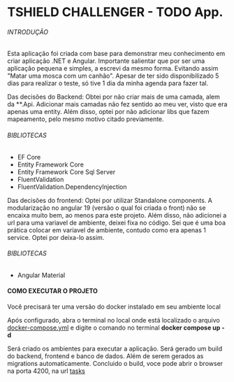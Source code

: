 # TSHIELD CHALLENGER - TODO App.

<h6> INTRODUÇÃO </h6>
<p>
  Esta aplicação foi criada com base para demonstrar meu conhecimento em criar aplicação .NET e Angular.
  Importante salientar que por ser uma aplicação pequena e simples, a escrevi da mesmo forma. Evitando assim "Matar uma mosca com um canhão". Apesar de ter sido     disponibilizado 5 dias para realizar o teste, só tive 1 dia da minha agenda para fazer tal. 
</p>
<p>
  Das decisões do Backend: Obtei por não criar mais de uma camada, alem da **.Api. Adicionar mais camadas não fez sentido ao meu ver, visto que era apenas uma entity.
  Além disso, optei por não adicionar libs que fazem mapeamento, pelo mesmo motivo citado previamente.  
</p>
<h6>BIBLIOTECAS</h6> 
<ul>
  <li>EF Core</li>
  <li>Entity Framework Core</li>
  <li>Entity Framework Core Sql Server</li>
  <li>FluentValidation</li>
  <li>FluentValidation.DependencyInjection</li>
</ul>

<p>
  Das decisões do frontend: Optei por utilizar Standalone components. A modularização no angular 19 (versão o qual foi criada o front) não se encaixa muito bem, ao menos para este projeto. Além disso, não adicionei a url para uma variavel de ambiente, deixei fixa no código. Sei que é uma boa prática colocar em variavel de ambiente, contudo como era apenas 1 service. Optei por deixa-lo assim. 
</p>
<h6>BIBLIOTECAS</h6> 
<ul>
  <li>Angular Material</li>
</ul>


<h4>COMO EXECUTAR O PROJETO</h4>
<p>Você precisará ter uma versão do docker instalado em seu ambiente local</p>
<p>Após configurado, abra o terminal no local onde está localizado o arquivo <a href="https://github.com/andd3rson/tshield-fullstack-challenger">docker-compose.yml</a>  e digite o comando no terminal <b>docker compose up -d</b></p>
<p>Será criado os ambientes para executar a aplicação. Será gerado um build do backend, frontend e banco de dados. Além de serem gerados as migrations automaticamente. 
Concluido o build, voce pode abrir o browser na porta 4200, na url <a href="http://localhost:4200/tasks">tasks</a>
</p>

